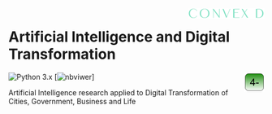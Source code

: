 <!-- 
![ConvexDLog](./img/logofundobrancocurto.png "ConvexD - AI Research Group") 
<img src="./img/logo fundo verde curto.png" width="200" height="400" align="right"/>
-->

<img src="./img/logoconvexbrancomini.png"  align="right"/>

# Artificial Intelligence and Digital Transformation

<img src="./img/logoboxverde.png" align="right"/>

![Python 3.x](https://img.shields.io/badge/python-3.x-green.svg)
[![nbviwer](https://img.shields.io/badge/view%20in-nbviewer-orange.svg)]


Artificial Intelligence research applied to Digital Transformation of Cities, Government, Business and Life
